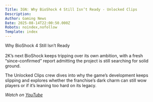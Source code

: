 ```yaml
---
Title: IGN: Why BioShock 4 Still Isn’t Ready - Unlocked Clips
Description: 
Author: Gaming News
Date: 2025-08-14T22:00:50.000Z
Robots: noindex,nofollow
Template: index
---
```

<p>Why BioShock 4 Still Isn’t Ready<br><br>
2K’s next BioShock keeps tripping over its own ambition, with a fresh “since-confirmed” report admitting the project is still searching for solid ground.  </p>

<p>The Unlocked Clips crew dives into why the game’s development keeps slipping and explores whether the franchise’s dark charm can still wow players or if it’s leaning too hard on its legacy.</p>

<p><em>Watch on <a href="https://www.youtube.com/watch?v=Kk4IwhpwA7M" rel="noopener noreferrer">YouTube</a></em></p>

